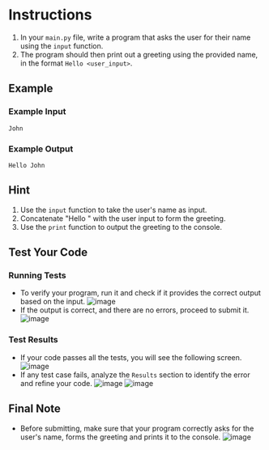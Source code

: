 # Instructions
1. In your `main.py` file, write a program that asks the user for their name using the `input` function.
2. The program should then print out a greeting using the provided name, in the format `Hello <user_input>`.

## Example
### Example Input
```plaintext
John
```
### Example Output
```plaintext
Hello John
```

## Hint
1. Use the `input` function to take the user's name as input.
2. Concatenate "Hello " with the user input to form the greeting.
3. Use the `print` function to output the greeting to the console.

## Test Your Code
### Running Tests
- To verify your program, run it and check if it provides the correct output based on the input.
   ![image](tests_tools.png)
- If the output is correct, and there are no errors, proceed to submit it.
   ![image](submit.png)

### Test Results
- If your code passes all the tests, you will see the following screen.
   ![image](pass.png)
- If any test case fails, analyze the `Results` section to identify the error and refine your code.
   ![image](fail_tests.png)
   ![image](results.png)

## Final Note
- Before submitting, make sure that your program correctly asks for the user's name, forms the greeting and prints it to the console.
   ![image](submit.png)